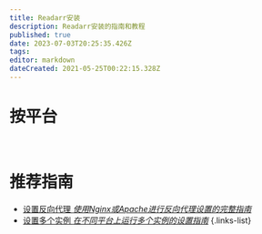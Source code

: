 ```yaml
---
title: Readarr安装
description: Readarr安装的指南和教程
published: true
date: 2023-07-03T20:25:35.426Z
tags: 
editor: markdown
dateCreated: 2021-05-25T00:22:15.328Z
---
```


# 按平台
[<i class="fab fa-windows" style="font-size: 3em;"></i>](/readarr/installation/windows)&nbsp;&nbsp;&nbsp;&nbsp;[<i class="fab fa-linux" style="font-size: 3em;"></i>](/readarr/installation/linux)&nbsp;&nbsp;&nbsp;&nbsp;[<i class="fab fa-apple" style="font-size: 3em;"></i>](/readarr/installation/macos)&nbsp;&nbsp;&nbsp;&nbsp;[<i class="fab fa-freebsd" style="font-size: 3em;"></i>](/readarr/installation/freebsd)&nbsp;&nbsp;&nbsp;&nbsp;[<i class="fab fa-docker" style="font-size: 3em;"></i>](/readarr/installation/docker)

# 推荐指南
- [设置反向代理 *使用Nginx或Apache进行反向代理设置的完整指南*](/readarr/installation/reverse-proxy)
- [设置多个实例 *在不同平台上运行多个实例的设置指南*](/readarr/installation/multiple-instances)
{.links-list}